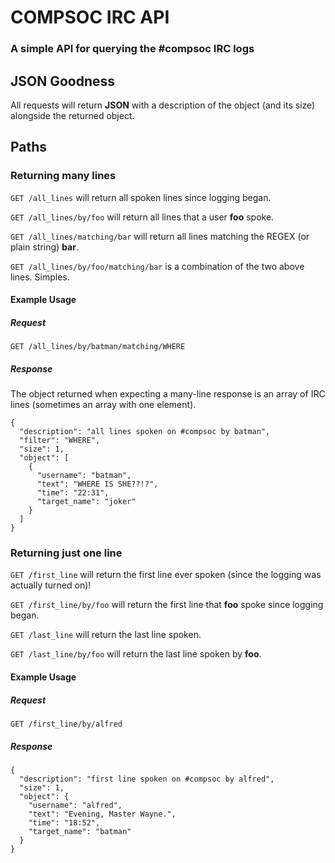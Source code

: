 # COMPSOC IRC API
### A simple API for querying the #compsoc IRC logs

## JSON Goodness
All requests will return __JSON__ with a description of the object (and its size) alongside the returned object.

## Paths
### Returning many lines
`GET /all_lines` will return all spoken lines since logging began.

`GET /all_lines/by/foo` will return all lines that a user __foo__ spoke.

`GET /all_lines/matching/bar` will return all lines matching the REGEX (or plain string) __bar__.

`GET /all_lines/by/foo/matching/bar` is a combination of the two above lines. Simples.

#### Example Usage
##### Request
    GET /all_lines/by/batman/matching/WHERE
##### Response
The object returned when expecting a many-line response is an array of IRC lines (sometimes an array with one element).

    {
      "description": "all lines spoken on #compsoc by batman",
      "filter": "WHERE",
      "size": 1,
      "object": [
        {
          "username": "batman",
          "text": "WHERE IS SHE??!?",
          "time": "22:31",
          "target_name": "joker"
        }
      ]
    }    

### Returning just one line
`GET /first_line` will return the first line ever spoken (since the logging was actually turned on)!

`GET /first_line/by/foo` will return the first line that __foo__ spoke since logging began.

`GET /last_line` will return the last line spoken.

`GET /last_line/by/foo` will return the last line spoken by __foo__.

#### Example Usage
##### Request
    GET /first_line/by/alfred
##### Response    
    {
      "description": "first line spoken on #compsoc by alfred",
      "size": 1,
      "object": {
        "username": "alfred",
        "text": "Evening, Master Wayne.",
        "time": "18:52",
        "target_name": "batman"
      }
    }
